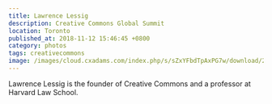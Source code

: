 ```yaml
---
title: Lawrence Lessig
description: Creative Commons Global Summit
location: Toronto
published_at: 2018-11-12 15:46:45 +0800
category: photos
tags: creativecommons
image: /images/cloud.cxadams.com/index.php/s/sZxYFbdTpAxPG7w/download/20180415-1055_Toronto_CC-Summit_L1000613-0.jpg
---
```


Lawrence Lessig is the founder of Creative Commons and a professor at Harvard Law School.
